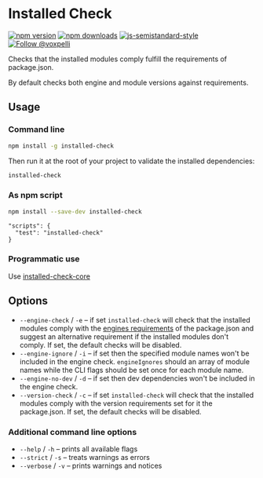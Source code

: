 # Installed Check

[![npm version](https://img.shields.io/npm/v/installed-check.svg?style=flat)](https://www.npmjs.com/package/installed-check)
[![npm downloads](https://img.shields.io/npm/dm/installed-check.svg?style=flat)](https://www.npmjs.com/package/installed-check)
[![js-semistandard-style](https://img.shields.io/badge/code%20style-semistandard-brightgreen.svg)](https://github.com/voxpelli/eslint-config)
[![Follow @voxpelli](https://img.shields.io/twitter/follow/voxpelli?style=social)](https://twitter.com/voxpelli)

Checks that the installed modules comply fulfill the requirements of package.json.

By default checks both engine and module versions against requirements.

## Usage

### Command line

```bash
npm install -g installed-check
```

Then run it at the root of your project to validate the installed dependencies:

```bash
installed-check
```

### As npm script

```bash
npm install --save-dev installed-check
```

```
"scripts": {
  "test": "installed-check"
}
```

### Programmatic use

Use [installed-check-core](https://github.com/voxpelli/node-installed-check-core)

## Options

* `--engine-check` / `-e` – if set `installed-check` will check that the installed modules comply with the [engines requirements](https://docs.npmjs.com/files/package.json#engines) of the package.json and suggest an alternative requirement if the installed modules don't comply. If set, the default checks will be disabled.
* `--engine-ignore` / `-i` – if set then the specified module names won't be included in the engine check. `engineIgnores` should an array of module names while the CLI flags should be set once for each module name.
* `--engine-no-dev` / `-d` – if set then dev dependencies won't be included in the engine check.
* `--version-check` / `-c` – if set `installed-check` will check that the installed modules comply with the version requirements set for it the package.json. If set, the default checks will be disabled.

### Additional command line options

* `--help` / `-h` – prints all available flags
* `--strict` / `-s` – treats warnings as errors
* `--verbose` / `-v` – prints warnings and notices
